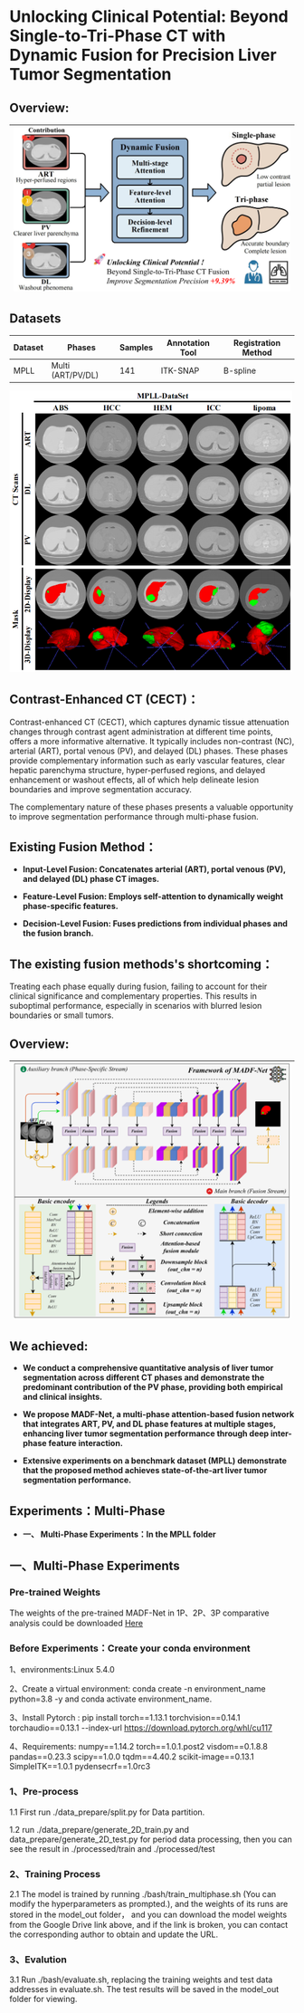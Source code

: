 # Unlocking Clinical Potential: Beyond Single-to-Tri-Phase CT with Dynamic Fusion for Precision Liver Tumor Segmentation  

## Overview:
| ![](https://github.com/jylEcho/ICLR26_unlocking_clinical_potential/blob/main/image/first_fig_01.png) |
|:--:|

## Datasets  
| Dataset | Phases       | Samples | Annotation Tool | Registration Method |  
|---------|--------------|---------|-----------------|---------------------|  
| MPLL    | Multi (ART/PV/DL) | 141   | ITK-SNAP        | B-spline            |  

<img src="https://github.com/jylEcho/ICLR26_unlocking_clinical_potential/blob/main/image/Dataset_01.png" width="500">

## Contrast-Enhanced CT (CECT)： 

Contrast-enhanced CT (CECT), which captures dynamic tissue attenuation changes through contrast agent administration at different time points, offers a more informative alternative. It typically includes non-contrast (NC), arterial (ART), portal venous (PV), and delayed (DL) phases. These phases provide complementary information such as early vascular features, clear hepatic parenchyma structure, hyper-perfused regions, and delayed enhancement or washout effects, all of which help delineate lesion boundaries and improve segmentation accuracy. 

The complementary nature of these phases presents a valuable opportunity to improve segmentation performance through multi-phase fusion. 

## Existing Fusion Method： 

- **Input-Level Fusion: Concatenates arterial (ART), portal venous (PV), and delayed (DL) phase CT images.**
 
- **Feature-Level Fusion: Employs self-attention to dynamically weight phase-specific features.**

- **Decision-Level Fusion: Fuses predictions from individual phases and the fusion branch.**

## The existing fusion methods's shortcoming：

Treating each phase equally during fusion, failing to account for their clinical significance and complementary properties. This results in suboptimal performance, especially in scenarios with blurred lesion boundaries or small tumors.

## Overview:
| ![](https://github.com/jylEcho/ICLR26_unlocking_clinical_potential/blob/main/image/V8.0_01.png) |
|:--:|


## We achieved:

- **We conduct a comprehensive quantitative analysis of liver tumor segmentation across different CT phases and demonstrate the predominant contribution of the PV phase, providing both empirical and clinical insights.**

- **We propose MADF-Net, a multi-phase attention-based fusion network that integrates ART, PV, and DL phase features at multiple stages, enhancing liver tumor segmentation performance through deep inter-phase feature interaction.**

- **Extensive experiments on a benchmark dataset (MPLL) demonstrate that the proposed method achieves state-of-the-art liver tumor segmentation performance.**


## Experiments：Multi-Phase
- **一、 Multi-Phase Experiments：In the MPLL folder**

##  一、Multi-Phase Experiments

### Pre-trained Weights  
The weights of the pre-trained MADF-Net in 1P、2P、3P comparative analysis could be downloaded [Here](https://drive.google.com/drive/folders/1FSgOOqEkdjfBTvYudSf9NAxIwG3CxWxW?usp=drive_link)  

### Before Experiments：Create your conda environment

1、environments:Linux 5.4.0

2、Create a virtual environment: conda create -n environment_name python=3.8 -y and conda activate environment_name.

3、Install Pytorch : pip install torch==1.13.1 torchvision==0.14.1 torchaudio==0.13.1 --index-url https://download.pytorch.org/whl/cu117

4、Requirements:
numpy==1.14.2
torch==1.0.1.post2
visdom==0.1.8.8
pandas==0.23.3
scipy==1.0.0
tqdm==4.40.2
scikit-image==0.13.1
SimpleITK==1.0.1
pydensecrf==1.0rc3

### 1、Pre-process 

1.1  First run ./data_prepare/split.py for Data partition.

1.2  run ./data_prepare/generate_2D_train.py and data_prepare/generate_2D_test.py for period data processing, then you can see the result in ./processed/train and ./processed/test

### 2、Training Process

2.1  The model is trained by running ./bash/train_multiphase.sh (You can modify the hyperparameters as prompted.), and the weights of its runs are stored in the model_out folder， and you can download the model weights from the Google Drive link above, and if the link is broken, you can contact the corresponding author to obtain and update the URL.

### 3、Evalution

3.1  Run ./bash/evaluate.sh, replacing the training weights and test data addresses in evaluate.sh. The test results will be saved in the model_out folder for viewing.



